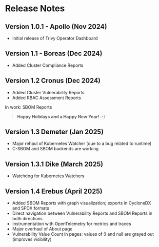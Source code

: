 Release Notes
===========================

Version 1.0.1 - Apollo (Nov 2024)
------------------------

* Initial release of Trivy Operator Dashboard

Version 1.1 - Boreas (Dec 2024)
------------------------

* Added Cluster Compliance Reports

Version 1.2 Cronus (Dec 2024)
------------------------

* Added Cluster Vulnerability Reports
* Added RBAC Assessment Reports

In work: SBOM Reports

> **Happy Holidays and a Happy New Year!** :-)

Version 1.3 Demeter (Jan 2025)
------------------------

* Major rehaul of Kubernetes Watcher (due to a bug related to runtime)
* C-SBOM and SBOM backends are working

Version 1.3.1 Dike (March 2025)
------------------------
* Watchdog for Kubernetes Watchers

Version 1.4 Erebus (April 2025)
------------------------
* Added SBOM Reports with graph visualization; exports in CycloneDX and SPDX formats
* Direct navigation between Vulnerability Reports and SBOM Reports in both directions
* Instrumentation with OpenTelemetry for metrics and traces
* Major overhaul of About page
* Vulnerability Value Count in pages: values of 0 and null are grayed out (improves visibility)